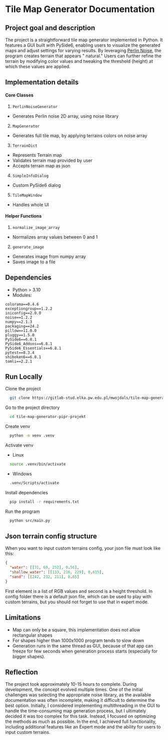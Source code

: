 # Tile Map Generator Documentation

## Project goal and description

The project is a straightforward tile map generator implemented in Python. It features a GUI built with PySide6,
enabling users to visualize the generated maps and adjust settings for varying results. By
leveraging [Perlin Noise](https://en.wikipedia.org/wiki/Perlin_noise), the program creates terrain that appears "
natural." Users can further refine the terrain by modifying color values and tweaking the threshold (height) at which
these values are applied.

## Implementation details

#### Core Classes

1. `PerlinNoiseGenerator`

- Generates Perlin noise 2D array, using noise library

2. `MapGenerator`

- Generates full tile map, by applying terrains colors on noise array

3. `TerrainDict`

- Represents Terrain map
- Validates terrain map provided by user
- Accepts terrain map as json

4. `SimpleInfoDialog`

- Custom PySide6 dialog

5. `TileMapWindow`

- Handles whole UI

#### Helper Functions

1. `normalize_image_array`

- Normalizes array values between 0 and 1

2. `generate_image`

- Generates image from numpy array
- Saves image to a file

## Dependencies

- Python > 3.10
- Modules:

```
colorama==0.4.6
exceptiongroup==1.2.2
iniconfig==2.0.0
noise==1.2.2
numpy==2.1.3
packaging==24.2
pillow==11.0.0
pluggy==1.5.0
PySide6==6.8.1
PySide6_Addons==6.8.1
PySide6_Essentials==6.8.1
pytest==8.3.4
shiboken6==6.8.1
tomli==2.2.1
```

## Run Locally

Clone the project

```bash
  git clone https://gitlab-stud.elka.pw.edu.pl/mwojdals/tile-map-generator-pipr-projekt.git
```

Go to the project directory

```bash
  cd tile-map-generator-pipr-projekt
```

Create venv

```bash
  python -m venv .venv
```

Activate venv

- Linux

```bash
  source .venv/bin/activate
```

- Windows

```bash
  .venv/Scripts/activate
```

Install dependencies

```bash
  pip install -r requirements.txt
```

Run the program

```bash
  python src/main.py
```

## Json terrain config structure

When you want to input custom terrains config, your json file must look like this:

```json
{
  "water": [[31, 69, 252], 0.56],
  "shallow_water": [[133, 216, 229], 0.615],
  "sand": [[242, 232, 211], 0.65]
}
```

First element is a list of RGB values and second is a height threshold.
In config folder there is a default json file, which can be used to play with custom terrains,
but you should not forget to use that in expert mode.

## Limitations

- Map can only be a square, this implementation does not allow rectangular shapes
- For shapes higher than 1000x1000 program tends to slow down
- Generation runs in the same thread as GUI, because of that app can freeze for few seconds when generation process
  starts (especially for bigger shapes).

## Reflection

The project took approximately 10-15 hours to complete. During development, the concept evolved multiple times. One of
the initial challenges was selecting the appropriate noise library, as the available documentation was often incomplete,
making it difficult to determine the best option. Initially, I considered implementing multithreading in the GUI to
handle the time-consuming map generation process, but I ultimately decided it was too complex for this task. Instead, I
focused on optimizing the methods as much as possible. In the end, I achieved full functionality, including additional
features like an Expert mode and the ability for users to input custom terrains.
